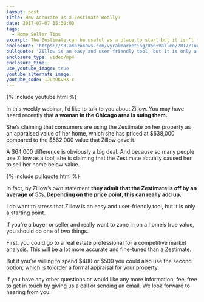 ```yaml
---
layout: post
title: How Accurate Is a Zestimate Really?
date: 2017-07-07 15:30:03
tags:
  - Home Seller Tips
excerpt: The Zestimate can be useful as a place to start but it isn’t the same thing as an appraisal.
enclosure: 'https://s3.amazonaws.com/vyralmarketing/Don+Vallee/2017/Tucson+Real+Estate+Agent-+Zillow+Lawsuit.mp4'
pullquote: 'Zillow is an easy and user-friendly tool, but it is only a starting point.'
enclosure_type: video/mp4
enclosure_time:
use_youtube_image: true
youtube_alternate_image:
youtube_code: 1JunOKvHX-c
---
```



{% include youtube.html %}

In this weekly webinar, I’d like to talk to you about Zillow. You may have heard recently that **a woman in the Chicago area is suing them.**&nbsp;

She’s claiming that consumers are using the Zestimate on her property as an appraised value of her home, which she has priced at $638,000 compared to the $562,000 value that Zillow gave it.&nbsp;

A $64,000 difference is obviously a big deal. And because so many people use Zillow as a tool, she is claiming that the Zestimate actually caused her to sell her home below value.&nbsp;

{% include pullquote.html %}

In fact, by Zillow’s own statement **they admit that the Zestimate is off by an average of 5%. Depending on the price point, this can really add up.**&nbsp;

I do want to stress that Zillow is an easy and user-friendly tool, but it is only a starting point.

If you’re a buyer or seller and really want to zone in on a home’s true value, you should do one of two things.&nbsp;

First, you could go to a real estate professional for a competitive market analysis. This will be a lot more accurate and fine-tuned than a Zestimate.

But if you’re willing to spend $400 or $500 you could also use the second option, which is to order a formal appraisal for your property.&nbsp;

If you have any other questions or would like any more information, feel free to get in touch by giving us a call or sending an email. We look forward to hearing from you.
<br>&nbsp;